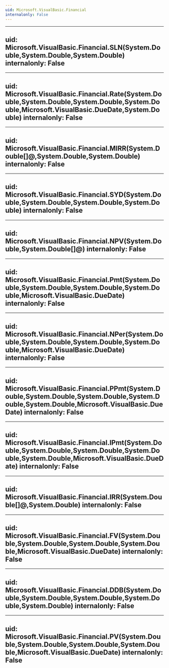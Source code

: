 ```yaml
---
uid: Microsoft.VisualBasic.Financial
internalonly: False
---
```


---
uid: Microsoft.VisualBasic.Financial.SLN(System.Double,System.Double,System.Double)
internalonly: False
---

---
uid: Microsoft.VisualBasic.Financial.Rate(System.Double,System.Double,System.Double,System.Double,Microsoft.VisualBasic.DueDate,System.Double)
internalonly: False
---

---
uid: Microsoft.VisualBasic.Financial.MIRR(System.Double[]@,System.Double,System.Double)
internalonly: False
---

---
uid: Microsoft.VisualBasic.Financial.SYD(System.Double,System.Double,System.Double,System.Double)
internalonly: False
---

---
uid: Microsoft.VisualBasic.Financial.NPV(System.Double,System.Double[]@)
internalonly: False
---

---
uid: Microsoft.VisualBasic.Financial.Pmt(System.Double,System.Double,System.Double,System.Double,Microsoft.VisualBasic.DueDate)
internalonly: False
---

---
uid: Microsoft.VisualBasic.Financial.NPer(System.Double,System.Double,System.Double,System.Double,Microsoft.VisualBasic.DueDate)
internalonly: False
---

---
uid: Microsoft.VisualBasic.Financial.PPmt(System.Double,System.Double,System.Double,System.Double,System.Double,Microsoft.VisualBasic.DueDate)
internalonly: False
---

---
uid: Microsoft.VisualBasic.Financial.IPmt(System.Double,System.Double,System.Double,System.Double,System.Double,Microsoft.VisualBasic.DueDate)
internalonly: False
---

---
uid: Microsoft.VisualBasic.Financial.IRR(System.Double[]@,System.Double)
internalonly: False
---

---
uid: Microsoft.VisualBasic.Financial.FV(System.Double,System.Double,System.Double,System.Double,Microsoft.VisualBasic.DueDate)
internalonly: False
---

---
uid: Microsoft.VisualBasic.Financial.DDB(System.Double,System.Double,System.Double,System.Double,System.Double)
internalonly: False
---

---
uid: Microsoft.VisualBasic.Financial.PV(System.Double,System.Double,System.Double,System.Double,Microsoft.VisualBasic.DueDate)
internalonly: False
---
